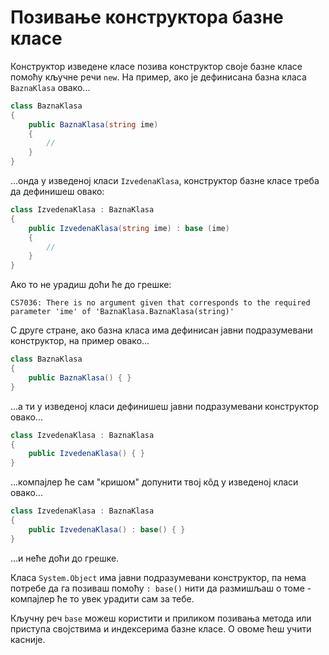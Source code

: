# Позивање конструктора базне класе

Конструктор изведене класе позива конструктор своје базне класе помоћу кључне
речи `new`. На пример, ако је дефинисана базна класа `BaznaKlasa` овако...

```cs
class BaznaKlasa
{
    public BaznaKlasa(string ime)
    {
        //
    }
}
```

...онда у изведеној класи `IzvedenaKlasa`, конструктор базне класе треба да
дефинишеш овако:

```cs
class IzvedenaKlasa : BaznaKlasa
{
    public IzvedenaKlasa(string ime) : base (ime)
    {
        //
    }
}
```

Ако то не урадиш доћи ће до грешке:

```text
CS7036: There is no argument given that corresponds to the required parameter 'ime' of 'BaznaKlasa.BaznaKlasa(string)'
```

С друге стране, ако базна класа има дефинисан јавни подразумевани конструктор,
на пример овако...

```cs
class BaznaKlasa
{
    public BaznaKlasa() { }
}
```

...а ти у изведеној класи дефинишеш јавни подразумевани конструктор овако...

```cs
class IzvedenaKlasa : BaznaKlasa
{
    public IzvedenaKlasa() { }
}
```

...компајлер ће сам "кришом" допунити твој кôд у изведеној класи овако...

```cs
class IzvedenaKlasa : BaznaKlasa
{
    public IzvedenaKlasa() : base() { }
}
```

...и неће доћи до грешке.

Класа `System.Object` има јавни подразумевани конструктор, па нема потребе да
га позиваш помоћу `: base()` нити да размишљаш о томе - компајлер ће то увек
урадити сам за тебе.

Кључну реч `base` можеш користити и приликом позивања метода или приступа
својствима и индексерима базне класе. О овоме ћеш учити касније.
